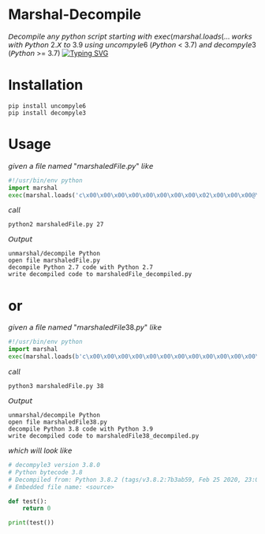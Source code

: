 # Marshal-Decompile
𝘋𝘦𝘤𝘰𝘮𝘱𝘪𝘭𝘦 𝘢𝘯𝘺 𝘱𝘺𝘵𝘩𝘰𝘯 𝘴𝘤𝘳𝘪𝘱𝘵 𝘴𝘵𝘢𝘳𝘵𝘪𝘯𝘨 𝘸𝘪𝘵𝘩 𝘦𝘹𝘦𝘤(𝘮𝘢𝘳𝘴𝘩𝘢𝘭.𝘭𝘰𝘢𝘥𝘴(...
𝘸𝘰𝘳𝘬𝘴 𝘸𝘪𝘵𝘩 𝘗𝘺𝘵𝘩𝘰𝘯 2.𝘟 𝘵𝘰 3.9
𝘶𝘴𝘪𝘯𝘨 𝘶𝘯𝘤𝘰𝘮𝘱𝘺𝘭𝘦6 (𝘗𝘺𝘵𝘩𝘰𝘯 < 3.7) 𝘢𝘯𝘥 𝘥𝘦𝘤𝘰𝘮𝘱𝘺𝘭𝘦3 (𝘗𝘺𝘵𝘩𝘰𝘯 >= 3.7)
[![Typing SVG](https://readme-typing-svg.herokuapp.com?font=Neuton&size=25&color=30FF40&background=000000&center=true&vCenter=true&width=360&height=60&lines=Hello+World%2C+Farhan-XD+Here;today+I+will+tell+you+;how+to+decompile+marshal+scripts+%3Av)](https://git.io/typing-svg)
# Installation
```
pip install uncompyle6
pip install decompyle3
```

# Usage

𝘨𝘪𝘷𝘦𝘯 𝘢 𝘧𝘪𝘭𝘦 𝘯𝘢𝘮𝘦𝘥 "𝘮𝘢𝘳𝘴𝘩𝘢𝘭𝘦𝘥𝘍𝘪𝘭𝘦.𝘱𝘺" 𝘭𝘪𝘬𝘦

```python
#!/usr/bin/env python
import marshal
exec(marshal.loads('c\x00\x00\x00\x00\x00\x00\x00\x00\x02\x00\x00\x00@\x00\x00\x00s\x90\x00\x00\x00d...
```

𝘤𝘢𝘭𝘭
```
python2 marshaledFile.py 27
```
𝘖𝘶𝘵𝘱𝘶𝘵
```
unmarshal/decompile Python
open file marshaledFile.py
decompile Python 2.7 code with Python 2.7
write decompiled code to marshaledFile_decompiled.py
```


# or

𝘨𝘪𝘷𝘦𝘯 𝘢 𝘧𝘪𝘭𝘦 𝘯𝘢𝘮𝘦𝘥 "𝘮𝘢𝘳𝘴𝘩𝘢𝘭𝘦𝘥𝘍𝘪𝘭𝘦38.𝘱𝘺" 𝘭𝘪𝘬𝘦

```python
#!/usr/bin/env python
import marshal
exec(marshal.loads(b'c\x00\x00\x00\x00\x00\x00\x00\x00\x00\x00\x00\x00\x00\x00\x00\x00\x02\x00\x00\x00@...
```

𝘤𝘢𝘭𝘭
```
python3 marshaledFile.py 38
```
𝘖𝘶𝘵𝘱𝘶𝘵
```
unmarshal/decompile Python
open file marshaledFile38.py
decompile Python 3.8 code with Python 3.9
write decompiled code to marshaledFile38_decompiled.py
```

𝘸𝘩𝘪𝘤𝘩 𝘸𝘪𝘭𝘭 𝘭𝘰𝘰𝘬 𝘭𝘪𝘬𝘦
```python
# decompyle3 version 3.8.0
# Python bytecode 3.8
# Decompiled from: Python 3.8.2 (tags/v3.8.2:7b3ab59, Feb 25 2020, 23:03:10) [MSC v.1916 64 bit (AMD64)]
# Embedded file name: <source>

def test():
    return 0

print(test())
```
